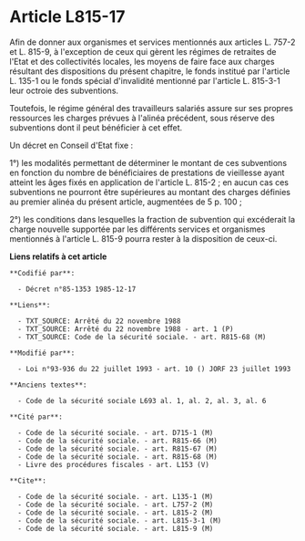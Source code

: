 # Article L815-17

Afin de donner aux organismes et services mentionnés aux articles L. 757-2 et L. 815-9, à l'exception de ceux qui gèrent les
régimes de retraites de l'Etat et des collectivités locales, les moyens de faire face aux charges résultant des dispositions
du présent chapitre, le fonds institué par l'article L. 135-1 ou le fonds spécial d'invalidité mentionné par l'article L.
815-3-1 leur octroie des subventions. 

Toutefois, le régime général des travailleurs salariés assure sur ses propres ressources les charges prévues à l'alinéa
précédent, sous réserve des subventions dont il peut bénéficier à cet effet. 

Un décret en Conseil d'Etat fixe : 

1°) les modalités permettant de déterminer le montant de ces subventions en fonction du nombre de bénéficiaires de
prestations de vieillesse ayant atteint les âges fixés en application de l'article L. 815-2 ; en aucun cas ces subventions ne
pourront être supérieures au montant des charges définies au premier alinéa du présent article, augmentées de 5 p. 100     ; 

2°) les conditions dans lesquelles la fraction de subvention qui excéderait la charge nouvelle supportée par les différents
services et organismes mentionnés à l'article L. 815-9 pourra rester à la disposition de ceux-ci.

**Liens relatifs à cet article**

	**Codifié par**:

	  - Décret n°85-1353 1985-12-17

	**Liens**:

	  - TXT_SOURCE: Arrêté du 22 novembre 1988
	  - TXT_SOURCE: Arrêté du 22 novembre 1988 - art. 1 (P)
	  - TXT_SOURCE: Code de la sécurité sociale. - art. R815-68 (M)

	**Modifié par**:

	  - Loi n°93-936 du 22 juillet 1993 - art. 10 () JORF 23 juillet 1993

	**Anciens textes**:

	  - Code de la sécurité sociale L693 al. 1, al. 2, al. 3, al. 6

	**Cité par**:

	  - Code de la sécurité sociale. - art. D715-1 (M)
	  - Code de la sécurité sociale. - art. R815-66 (M)
	  - Code de la sécurité sociale. - art. R815-67 (M)
	  - Code de la sécurité sociale. - art. R815-68 (M)
	  - Livre des procédures fiscales - art. L153 (V)

	**Cite**:

	  - Code de la sécurité sociale. - art. L135-1 (M)
	  - Code de la sécurité sociale. - art. L757-2 (M)
	  - Code de la sécurité sociale. - art. L815-2 (M)
	  - Code de la sécurité sociale. - art. L815-3-1 (M)
	  - Code de la sécurité sociale. - art. L815-9 (M)
